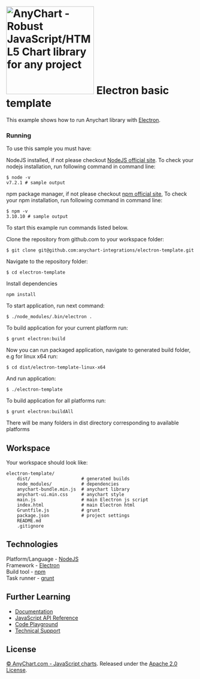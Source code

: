 [<img src="https://cdn.anychart.com/images/logo-transparent-segoe.png?2" width="234px" alt="AnyChart - Robust JavaScript/HTML5 Chart library for any project">](https://anychart.com)
Electron basic template
=========================

This example shows how to run Anychart library with [Electron](http://electron.atom.io/).

### Running
To use this sample you must have:

NodeJS installed, if not please checkout [NodeJS official site](https://nodejs.org).
To check your nodejs installation, run following command in command line:
```
$ node -v
v7.2.1 # sample output
```

npm package manager, if not please checkout [npm official site](https://www.npmjs.com/),
To check your npm installation, run following command in command line:
```
$ npm -v
3.10.10 # sample output
```
To start this example run commands listed below.

Clone the repository from github.com to your workspace folder:

```
$ git clone git@github.com:anychart-integrations/electron-template.git
```

Navigate to the repository folder:
```
$ cd electron-template
```

Install dependencies
```
npm install
```

To start application, run next command:
```
$ ./node_modules/.bin/electron .
```

To build application for your current platform run:
```
$ grunt electron:build
```

Now you can run packaged application, navigate to generated build folder, e.g for linux x64 run:
```
$ cd dist/electron-template-linux-x64
```

And run application:
```
$ ./electron-template
```

To build application for all platforms run:
```
$ grunt electron:buildAll
```
There will be many folders in dist directory corresponding to available platforms


## Workspace
Your workspace should look like:
```
electron-template/
    dist/					# generated builds
	node_modules/			# dependencies
    anychart-bundle.min.js	# anychart library
	anychart-ui.min.css		# anychart style
	main.js					# main Electron js script
	index.html				# main Electron html
	Gruntfile.js			# grunt
	package.json			# project settings
    README.md
    .gitignore
```

## Technologies
Platform/Language - [NodeJS](https://nodejs.org/en/)<br />
Framework - [Electron](http://electron.atom.io/)<br />
Build tool - [npm](https://www.npmjs.com/)<br />
Task runner - [grunt](http://gruntjs.com/)<br />

## Further Learning
* [Documentation](https://docs.anychart.com)
* [JavaScript API Reference](https://api.anychart.com)
* [Code Playground](https://playground.anychart.com)
* [Technical Support](https://anychart.com/support)

## License
[© AnyChart.com - JavaScript charts](http://www.anychart.com). Released under the [Apache 2.0 License](https://github.com/anychart-integrations/nodejs-express-mongodb-template/blob/master/LICENSE).
